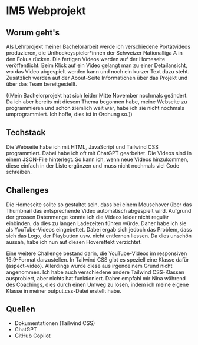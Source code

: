 # IM5 Webprojekt

## Worum geht's
Als Lehrprojekt meiner Bachelorarbeit werde ich verschiedene Portätvideos produzieren, die Unihockeyspieler*innen der Schweizer Nationalliga A in den Fokus rücken. Die fertigen Videos werden auf der Homeseite veröffentlicht. Beim Klick auf ein Video gelangt man zu einer Detailansicht, wo das Video abgespielt werden kann und noch ein kurzer Text dazu steht. Zusätzlich werden auf der About-Seite Informationen über das Projekt und über das Team bereitgestellt. 

((Mein Bachelorprojekt hat sich leider Mitte November nochmals geändert. Da ich aber bereits mit diesem Thema begonnen habe, meine Webseite zu programmieren und schon ziemlich weit war, habe ich sie nicht nochmals umprogrammiert. Ich hoffe, dies ist in Ordnung so.))

## Techstack
Die Webseite habe ich mit HTML, JavaScript und Tailwind CSS programmiert. Dabei habe ich oft mit ChatGPT gearbeitet. Die Videos sind in einem JSON-File hinterlegt. So kann ich, wenn neue Videos hinzukommen, diese einfach in der Liste ergänzen und muss nicht nochmals viel Code schreiben.


## Challenges
Die Homeseite sollte so gestaltet sein, dass bei einem Mousehover über das Thumbnail das entsprechende Video automatisch abgespielt wird. Aufgrund der grossen Datenmenge konnte ich die Videos leider nicht regulär einbinden, da dies zu langen Ladezeiten führen würde. Daher habe ich sie als YouTube-Videos eingebettet. Dabei ergab sich jedoch das Problem, dass sich das Logo, der Playbutton usw. nicht entfernen liessen. Da dies unschön aussah, habe ich nun auf diesen Hovereffekt verzichtet.

Eine weitere Challenge bestand darin, die YouTube-Videos im responsiven 16:9-Format darzustellen. In Tailwind CSS gibt es speziell eine Klasse dafür (aspect-video). Allerdings wurde diese aus irgendeinem Grund nicht angenommen. Ich habe auch verschiedene andere Tailwind CSS-Klassen ausprobiert, aber nichts hat funktioniert. Daher empfahl mir Nina während des Coachings, dies durch einen Umweg zu lösen, indem ich meine eigene Klasse in meiner output.css-Datei erstellt habe.

## Quellen
- Dokumentationen (Tailwind CSS)
- ChatGPT
- GitHub Copilot 